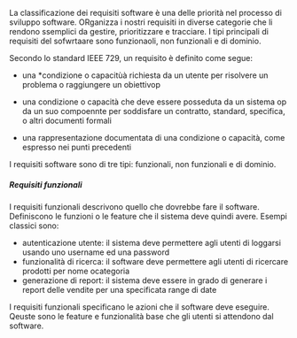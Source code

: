 <!-- https://www.geeksforgeeks.org/software-engineering-classification-of-software-requirements/?ref=shm -->

La classificazione dei requisiti software è una delle priorità nel processo di sviluppo software. ORganizza i nostri requisiti in diverse categorie che li rendono ssemplici da gestire, prioritizzare e tracciare. I tipi principali di requisiti del sofwrtaare sono funzionaoli, non funzionali e di dominio.

Secondo lo standard IEEE 729, un requisito è definito come segue:

* una *condizione o capacitùà richiesta da un utente per risolvere un problema o raggiungere un obiettivop

* una condizione o capacità che deve essere posseduta da un sistema op da un suo compoennte per soddisfare un contratto, standard, specifica, o altri documenti formali
* una rappresentazione documentata di una condizione o capacità, come espresso nei punti precedenti

I requisiti software sono di tre tipi: funzionali, non funzionali e di dominio.

##### Requisiti funzionali

I requisiti funzionali descrivono quello che dovrebbe fare il software. Definiscono le funzioni o le feature che il sistema deve quindi avere. Esempi classici sono:

* autenticazione utente: il sistema deve permettere agli utenti di loggarsi usando uno username ed una password
* funzionalità di ricerca: il software deve permettere agli utenti di ricercare prodotti per nome ocategoria
* generazione di report: il sistema deve essere in grado di generare i report delle vendite per una specificata range di date

I requisiti funzionali specificano le azioni che il software deve eseguire. Qeuste sono le feature e funzionalità base che gli utenti si attendono dal software.
